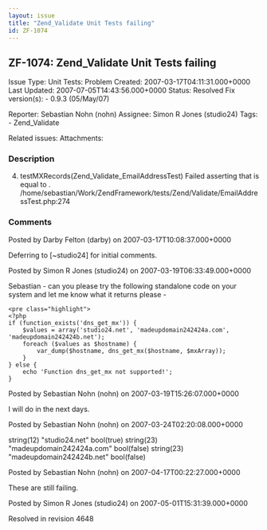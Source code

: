 ```yaml
---
layout: issue
title: "Zend_Validate Unit Tests failing"
id: ZF-1074
---
```


ZF-1074: Zend\_Validate Unit Tests failing
------------------------------------------

 Issue Type: Unit Tests: Problem Created: 2007-03-17T04:11:31.000+0000 Last Updated: 2007-07-05T14:43:56.000+0000 Status: Resolved Fix version(s): - 0.9.3 (05/May/07)
 
 Reporter:  Sebastian Nohn (nohn)  Assignee:  Simon R Jones (studio24)  Tags: - Zend\_Validate
 
 Related issues: 
 Attachments: 
### Description

4) testMXRecords(Zend\_Validate\_EmailAddressTest) Failed asserting that is equal to . /home/sebastian/Work/ZendFramework/tests/Zend/Validate/EmailAddressTest.php:274

 

 

### Comments

Posted by Darby Felton (darby) on 2007-03-17T10:08:37.000+0000

Deferring to [~studio24] for initial comments.

 

 

Posted by Simon R Jones (studio24) on 2007-03-19T06:33:49.000+0000

Sebastian - can you please try the following standalone code on your system and let me know what it returns please -

 
    <pre class="highlight">
    <?php
    if (function_exists('dns_get_mx')) {
        $values = array('studio24.net', 'madeupdomain242424a.com', 'madeupdomain242424b.net');
        foreach ($values as $hostname) {
            var_dump($hostname, dns_get_mx($hostname, $mxArray));
        }
    } else {
        echo 'Function dns_get_mx not supported!';
    }


 

 

Posted by Sebastian Nohn (nohn) on 2007-03-19T15:26:07.000+0000

I will do in the next days.

 

 

Posted by Sebastian Nohn (nohn) on 2007-03-24T02:20:08.000+0000

string(12) "studio24.net" bool(true) string(23) "madeupdomain242424a.com" bool(false) string(23) "madeupdomain242424b.net" bool(false)

 

 

Posted by Sebastian Nohn (nohn) on 2007-04-17T00:22:27.000+0000

These are still failing.

 

 

Posted by Simon R Jones (studio24) on 2007-05-01T15:31:39.000+0000

Resolved in revision 4648

 

 